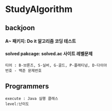 # StudyAlgorithm
## backjoon 
 ####  A~ 패키지: Do it 알고리즘 코딩 테스트 
 #### solved pakcage: solved.ac 사이트 레벨문제
    티어 : B-브론즈, S-실버, G-골드, P-플래티넘, D-다이아
    번호 - 백준 문제번호

## Programmers
    execute : Java 실행 클래스
    level:난이도
    